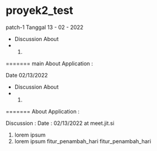# proyek2_test

patch-1
Tanggal 13 - 02 - 2022
- Discussion About
- 1. 
=======
main
About Application : 

Date 02/13/2022
- Discussion About
- 1. 
=======
About Application :

Discussion :
Date : 02/13/2022 at meet.jit.si
1. lorem ipsum
2. lorem ipsum
fitur_penambah_hari
fitur_penambah_hari

